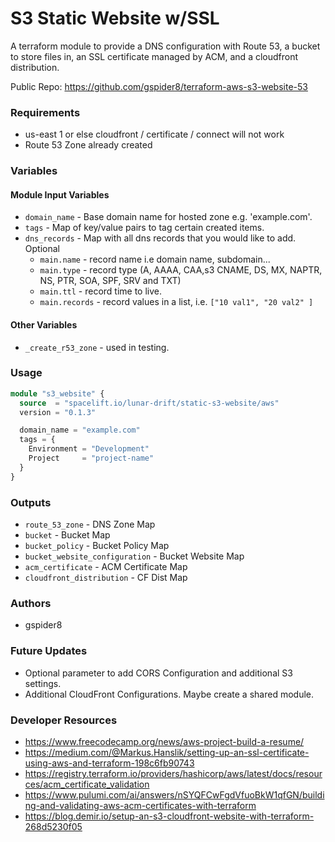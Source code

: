 # S3 Static Website w/SSL
A terraform module to provide a DNS configuration with Route 53, a bucket to store files in,
an SSL certificate managed by ACM, and a cloudfront distribution.

Public Repo: https://github.com/gspider8/terraform-aws-s3-website-53

### Requirements
- us-east 1 or else cloudfront / certificate / connect will not work
- Route 53 Zone already created


### Variables
#### Module Input Variables
- `domain_name` - Base domain name for hosted zone e.g. 'example.com'.
- `tags` - Map of key/value pairs to tag certain created items.
- `dns_records` - Map with all dns records that you would like to add. Optional
  - `main.name` - record name i.e domain name, subdomain...
  - `main.type` - record type (A, AAAA, CAA,s3 CNAME, DS, MX, NAPTR, NS, PTR, SOA, SPF, SRV and TXT)
  - `main.ttl` - record time to live.
  - `main.records` - record values in a list, i.e. `["10 val1", "20 val2" ]`
#### Other Variables
- `_create_r53_zone` - used in testing.

### Usage
```terraform
module "s3_website" {
  source  = "spacelift.io/lunar-drift/static-s3-website/aws"
  version = "0.1.3"

  domain_name = "example.com"
  tags = {
    Environment = "Development"
    Project     = "project-name"
  }
}
```
### Outputs
- `route_53_zone` - DNS Zone Map
- `bucket` - Bucket Map
- `bucket_policy` - Bucket Policy Map
- `bucket_website_configuration` - Bucket Website Map
- `acm_certificate` - ACM Certificate Map
- `cloudfront_distribution` - CF Dist Map

### Authors 
- gspider8

### Future Updates
- Optional parameter to add CORS Configuration and additional S3 settings.
- Additional CloudFront Configurations. Maybe create a shared module.

### Developer Resources
- https://www.freecodecamp.org/news/aws-project-build-a-resume/
- https://medium.com/@Markus.Hanslik/setting-up-an-ssl-certificate-using-aws-and-terraform-198c6fb90743
- https://registry.terraform.io/providers/hashicorp/aws/latest/docs/resources/acm_certificate_validation
- https://www.pulumi.com/ai/answers/nSYQFCwFgdVfuoBkW1qfGN/building-and-validating-aws-acm-certificates-with-terraform
- https://blog.demir.io/setup-an-s3-cloudfront-website-with-terraform-268d5230f05
